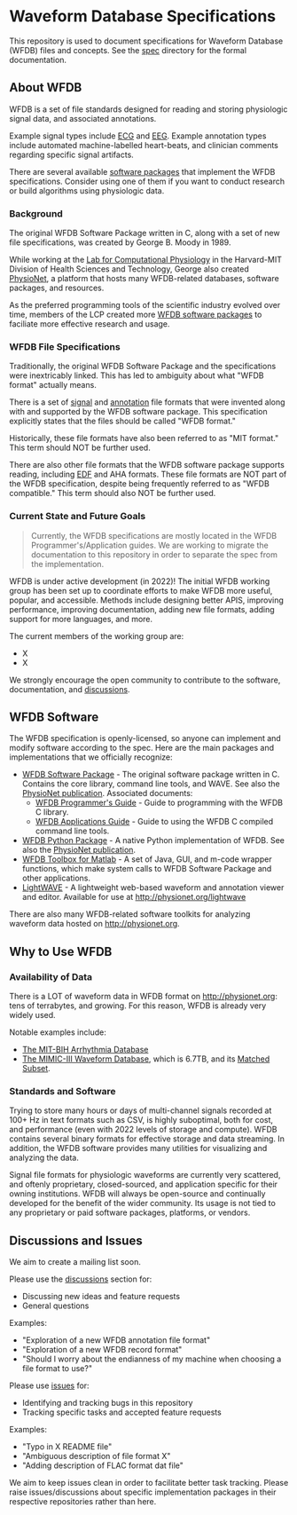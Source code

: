 # Waveform Database Specifications

This repository is used to document specifications for Waveform Database (WFDB) files and concepts. See the [spec](./spec) directory for the formal documentation.

## About WFDB

WFDB is a set of file standards designed for reading and storing physiologic signal data, and associated annotations.

Example signal types include [ECG](https://en.wikipedia.org/wiki/Electrocardiography) and [EEG](https://en.wikipedia.org/wiki/Electroencephalography). Example annotation types include automated machine-labelled heart-beats, and clinician comments regarding specific signal artifacts.

There are several available [software packages](#wfdb-software) that implement the WFDB specifications. Consider using one of them if you want to conduct research or build algorithms using physiologic data.

### Background

The original WFDB Software Package written in C, along with a set of new file specifications, was created by George B. Moody in 1989.

While working at the [Lab for Computational Physiology](https://lcp.mit.edu/) in the Harvard-MIT Division of Health Sciences and Technology, George also created [PhysioNet](http://physionet.org), a platform that hosts many WFDB-related databases, software packages, and resources.

As the preferred programming tools of the scientific industry evolved over time, members of the LCP created more [WFDB software packages](#wfdb-software) to faciliate more effective research and usage.

### WFDB File Specifications

Traditionally, the original WFDB Software Package and the specifications were inextricably linked. This has led to ambiguity about what "WFDB format" actually means.

There is a set of [signal](./spec/SIGNALS.md) and [annotation](./spec/ANNOTATIONS.md) file formats that were invented along with and supported by the WFDB software package. This specification explicitly states that the files should be called "WFDB format."

Historically, these file formats have also been referred to as "MIT format." This term should NOT be further used.

There are also other file formats that the WFDB software package supports reading, including [EDF](https://www.edfplus.info/) and AHA formats. These file formats are NOT part of the WFDB specification, despite being frequently referred to as "WFDB compatible." This term should also NOT be further used.

### Current State and Future Goals

> Currently, the WFDB specifications are mostly located in the WFDB Programmer's/Application guides. We are working to migrate the documentation to this repository in order to separate the spec from the implementation.

WFDB is under active development (in 2022)! The initial WFDB working group has been set up to coordinate efforts to make WFDB more useful, popular, and accessible. Methods include designing better APIS, improving performance, improving documentation, adding new file formats, adding support for more languages, and more.

The current members of the working group are:

- X
- X

We strongly encourage the open community to contribute to the software, documentation, and [discussions](<(https://github.com/wfdb/wfdb-spec/discussions)>).

## WFDB Software

The WFDB specification is openly-licensed, so anyone can implement and modify software according to the spec. Here are the main packages and implementations that we officially recognize:

- [WFDB Software Package](https://github.com/bemoody/wfdb) - The original software package written in C. Contains the core library, command line tools, and WAVE. See also the [PhysioNet publication](https://physionet.org/content/wfdb/). Associated documents:
  - [WFDB Programmer's Guide](https://physionet.org/physiotools/wpg/) - Guide to programming with the WFDB C library.
  - [WFDB Applications Guide](https://physionet.org/physiotools/wag/wag.htm) - Guide to using the WFDB C compiled command line tools.
- [WFDB Python Package](https://github.com/MIT-LCP/wfdb-python/) - A native Python implementation of WFDB. See also the [PhysioNet publication](https://physionet.org/content/wfdb-python/).
- [WFDB Toolbox for Matlab](https://github.com/ikarosilva/wfdb-app-toolbox) - A set of Java, GUI, and m-code wrapper functions, which make system calls to WFDB Software Package and other applications.
- [LightWAVE](https://github.com/bemoody/lightwave) - A lightweight web-based waveform and annotation viewer and editor. Available for use at <http://physionet.org/lightwave>

There are also many WFDB-related software toolkits for analyzing waveform data hosted on <http://physionet.org>.

## Why to Use WFDB

### Availability of Data

There is a LOT of waveform data in WFDB format on <http://physionet.org>: tens of terrabytes, and growing. For this reason, WFDB is already very widely used.

Notable examples include:

- [The MIT-BIH Arrhythmia Database](https://physionet.org/content/mitdb/)
- [The MIMIC-III Waveform Database](https://physionet.org/content/mimic3wdb/1.0/), which is 6.7TB, and its [Matched Subset](https://physionet.org/content/mimic3wdb-matched/1.0/).

### Standards and Software

Trying to store many hours or days of multi-channel signals recorded at 100+ Hz in text formats such as CSV, is highly suboptimal, both for cost, and performance (even with 2022 levels of storage and compute). WFDB contains several binary formats for effective storage and data streaming. In addition, the WFDB software provides many utilities for visualizing and analyzing the data.

Signal file formats for physiologic waveforms are currently very scattered, and oftenly proprietary, closed-sourced, and application specific for their owning institutions. WFDB will always be open-source and continually developed for the benefit of the wider community. Its usage is not tied to any proprietary or paid software packages, platforms, or vendors.

## Discussions and Issues

We aim to create a mailing list soon.

Please use the [discussions](https://github.com/wfdb/wfdb-spec/discussions) section for:

- Discussing new ideas and feature requests
- General questions

Examples:

- "Exploration of a new WFDB annotation file format"
- "Exploration of a new WFDB record format"
- "Should I worry about the endianness of my machine when choosing a file format to use?"

Please use [issues](https://github.com/wfdb/wfdb-spec/issues) for:

- Identifying and tracking bugs in this repository
- Tracking specific tasks and accepted feature requests

Examples:

- "Typo in X README file"
- "Ambiguous description of file format X"
- "Adding description of FLAC format dat file"

We aim to keep issues clean in order to facilitate better task tracking. Please raise issues/discussions about specific implementation packages in their respective repositories rather than here.
